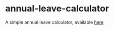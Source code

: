 # annual-leave-calculator
A simple annual leave calculator, available [here](https://benmccallum.net/annual-leave-calculator/)
